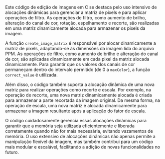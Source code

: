 Este código de edição de imagens em C se destaca pelo uso intensivo de alocações dinâmicas para gerenciar 
a matriz de pixels e para aplicar operações de filtro. As operações de filtro, como aumento de brilho, 
alteração do canal de cor, rotação, espelhamento e recorte, são realizadas em uma matriz dinamicamente 
alocada para armazenar os pixels da imagem.

A função `create_image_matrix` é responsável por alocar dinamicamente a matriz de pixels, adaptando-se 
às dimensões da imagem lida do arquivo PPM. As operações de filtro, como aumento de brilho e alteração 
do canal de cor, são aplicadas dinamicamente em cada pixel da matriz alocada dinamicamente. Para garantir 
que os valores dos canais de cor permaneçam dentro do intervalo permitido (de 0 a `maxColor`), a 
função `correct_value` é utilizada.

Além disso, o código também suporta a alocação dinâmica de uma nova matriz para realizar operações como 
recorte e escala. Por exemplo, na operação de recorte, uma nova matriz dinamicamente alocada é criada para 
armazenar a parte recortada da imagem original. Da mesma forma, na operação de escala, uma nova matriz é 
alocada dinamicamente para armazenar a imagem resultante após a aplicação do fator de escala.

O código cuidadosamente gerencia essas alocações dinâmicas para garantir que a memória seja utilizada 
eficientemente e liberada corretamente quando não for mais necessária, evitando vazamentos de memória. 
O uso extensivo de alocações dinâmicas não apenas permite a manipulação flexível da imagem, mas também 
contribui para um código mais modular e escalável, facilitando a adição de novas funcionalidades no futuro.